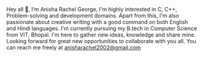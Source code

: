 Hey all 👋,
I’m Anisha Rachel George, I'm highly interested in C, C++, Problem-solving and development domains. Apart from this, I'm also passionate about creative writing with a good command on both English and Hindi languages. I'm currently pursuing my B.tech in Computer Science from VIT, Bhopal. I'm here to gather new ideas, knowledge and share mine. Looking forward for great new opportunities to collaborate with you all. You can reach me freely at anisharachel2002@gmail.com 
